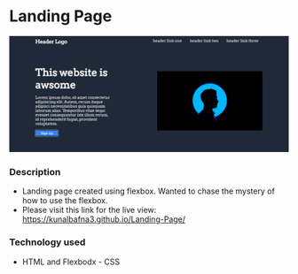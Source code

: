 

# Landing Page
![Thumbnail](https://github.com/kunalbafna3/Landing-Page/blob/main/homepage.PNG)

### Description
- Landing page created using flexbox. Wanted to chase the mystery of how to use the flexbox.
- Please visit this link for the live view: https://kunalbafna3.github.io/Landing-Page/
 
### Technology used
- HTML and Flexbodx - CSS

